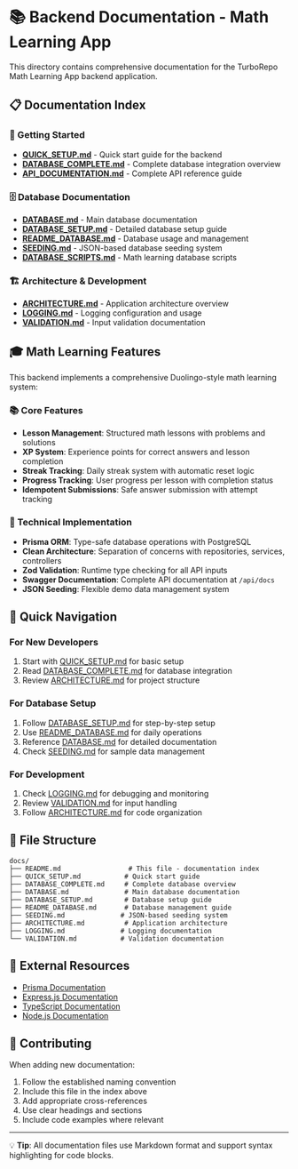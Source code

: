 # 📚 Backend Documentation - Math Learning App

This directory contains comprehensive documentation for the TurboRepo Math Learning App backend application.

## 📋 Documentation Index

### 🚀 Getting Started
- **[QUICK_SETUP.md](./QUICK_SETUP.md)** - Quick start guide for the backend
- **[DATABASE_COMPLETE.md](./DATABASE_COMPLETE.md)** - Complete database integration overview
- **[API_DOCUMENTATION.md](../API_DOCUMENTATION.md)** - Complete API reference guide

### 🗄️ Database Documentation
- **[DATABASE.md](./DATABASE.md)** - Main database documentation
- **[DATABASE_SETUP.md](./DATABASE_SETUP.md)** - Detailed database setup guide
- **[README_DATABASE.md](./README_DATABASE.md)** - Database usage and management
- **[SEEDING.md](./SEEDING.md)** - JSON-based database seeding system
- **[DATABASE_SCRIPTS.md](../DATABASE_SCRIPTS.md)** - Math learning database scripts

### 🏗️ Architecture & Development
- **[ARCHITECTURE.md](./ARCHITECTURE.md)** - Application architecture overview
- **[LOGGING.md](./LOGGING.md)** - Logging configuration and usage
- **[VALIDATION.md](./VALIDATION.md)** - Input validation documentation

## 🎓 Math Learning Features

This backend implements a comprehensive Duolingo-style math learning system:

### 📚 Core Features
- **Lesson Management**: Structured math lessons with problems and solutions
- **XP System**: Experience points for correct answers and lesson completion
- **Streak Tracking**: Daily streak system with automatic reset logic
- **Progress Tracking**: User progress per lesson with completion status
- **Idempotent Submissions**: Safe answer submission with attempt tracking

### 🔧 Technical Implementation
- **Prisma ORM**: Type-safe database operations with PostgreSQL
- **Clean Architecture**: Separation of concerns with repositories, services, controllers
- **Zod Validation**: Runtime type checking for all API inputs
- **Swagger Documentation**: Complete API documentation at `/api/docs`
- **JSON Seeding**: Flexible demo data management system

## 🎯 Quick Navigation

### For New Developers
1. Start with [QUICK_SETUP.md](./QUICK_SETUP.md) for basic setup
2. Read [DATABASE_COMPLETE.md](./DATABASE_COMPLETE.md) for database integration
3. Review [ARCHITECTURE.md](./ARCHITECTURE.md) for project structure

### For Database Setup
1. Follow [DATABASE_SETUP.md](./DATABASE_SETUP.md) for step-by-step setup
2. Use [README_DATABASE.md](./README_DATABASE.md) for daily operations
3. Reference [DATABASE.md](./DATABASE.md) for detailed documentation
4. Check [SEEDING.md](./SEEDING.md) for sample data management

### For Development
1. Check [LOGGING.md](./LOGGING.md) for debugging and monitoring
2. Review [VALIDATION.md](./VALIDATION.md) for input handling
3. Follow [ARCHITECTURE.md](./ARCHITECTURE.md) for code organization

## 📂 File Structure

```
docs/
├── README.md                 # This file - documentation index
├── QUICK_SETUP.md           # Quick start guide
├── DATABASE_COMPLETE.md     # Complete database overview
├── DATABASE.md              # Main database documentation
├── DATABASE_SETUP.md        # Database setup guide
├── README_DATABASE.md       # Database management guide
├── SEEDING.md              # JSON-based seeding system
├── ARCHITECTURE.md          # Application architecture
├── LOGGING.md              # Logging documentation
└── VALIDATION.md           # Validation documentation
```

## 🔗 External Resources

- [Prisma Documentation](https://www.prisma.io/docs)
- [Express.js Documentation](https://expressjs.com/)
- [TypeScript Documentation](https://www.typescriptlang.org/docs/)
- [Node.js Documentation](https://nodejs.org/docs/)

## 🤝 Contributing

When adding new documentation:
1. Follow the established naming convention
2. Include this file in the index above
3. Add appropriate cross-references
4. Use clear headings and sections
5. Include code examples where relevant

---

💡 **Tip**: All documentation files use Markdown format and support syntax highlighting for code blocks.
